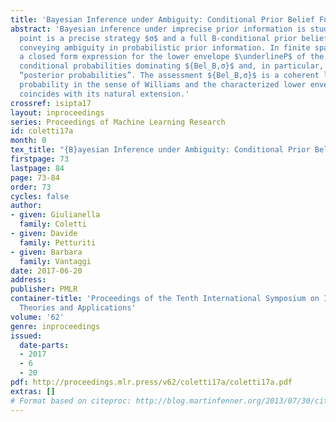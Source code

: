 ```yaml
---
title: 'Bayesian Inference under Ambiguity: Conditional Prior Belief Functions'
abstract: 'Bayesian inference under imprecise prior information is studied: the starting
  point is a precise strategy $σ$ and a full B-conditional prior belief function $Bel_B$,
  conveying ambiguity in probabilistic prior information. In finite spaces, we give
  a closed form expression for the lower envelope $\underlineP$ of the class of full
  conditional probabilities dominating ${Bel_B,σ}$ and, in particular, for the related
  “posterior probabilities”. The assessment ${Bel_B,σ}$ is a coherent lower conditional
  probability in the sense of Williams and the characterized lower envelope $\underlineP$
  coincides with its natural extension.'
crossref: isipta17
layout: inproceedings
series: Proceedings of Machine Learning Research
id: coletti17a
month: 0
tex_title: "{B}ayesian Inference under Ambiguity: Conditional Prior Belief Functions"
firstpage: 73
lastpage: 84
page: 73-84
order: 73
cycles: false
author:
- given: Giulianella
  family: Coletti
- given: Davide
  family: Petturiti
- given: Barbara
  family: Vantaggi
date: 2017-06-20
address: 
publisher: PMLR
container-title: 'Proceedings of the Tenth International Symposium on Imprecise Probability:
  Theories and Applications'
volume: '62'
genre: inproceedings
issued:
  date-parts:
  - 2017
  - 6
  - 20
pdf: http://proceedings.mlr.press/v62/coletti17a/coletti17a.pdf
extras: []
# Format based on citeproc: http://blog.martinfenner.org/2013/07/30/citeproc-yaml-for-bibliographies/
---
```

